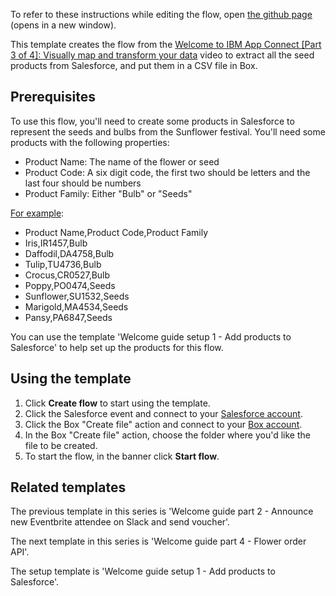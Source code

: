 To refer to these instructions while editing the flow, open [the github page](https://github.com/ot4i/app-connect-templates/blob/main/resources/markdown/Welcome%20guide%20part%203%20-%20Create%20a%20CSV%20file%20in%20Box%20of%20the%20products%20in%20Salesforce_instructions.md) (opens in a new window).

This template creates the flow from the [Welcome to IBM App Connect \[Part 3 of  4\]: Visually map and transform your data](https://www.youtube.com/watch?v=ALpxbNq-SkQ&list=PLzpeuWUENMK2Q77xr7QkvLxU5YxOJxVSH) video to extract all the seed products from Salesforce, and put them in a CSV file in Box.

## Prerequisites

To use this flow, you'll need to create some products in Salesforce to represent the seeds and bulbs from the Sunflower festival. You'll need some products with the following properties:
* Product Name: The name of the flower or seed
* Product Code: A six digit code, the first two should be letters and the last four should be numbers
* Product Family: Either "Bulb" or "Seeds"

[For example](https://github.com/ot4i/app-connect-templates/blob/main/resources/markdown/sample/sunflowerFestivalProductsSample.csv):
* Product Name,Product Code,Product Family
* Iris,IR1457,Bulb
* Daffodil,DA4758,Bulb
* Tulip,TU4736,Bulb
* Crocus,CR0527,Bulb
* Poppy,PO0474,Seeds
* Sunflower,SU1532,Seeds
* Marigold,MA4534,Seeds
* Pansy,PA6847,Seeds

You can use the template 'Welcome guide setup 1 - Add products to Salesforce' to help set up the products for this flow.

## Using the template

1. Click **Create flow** to start using the template.
1. Click the Salesforce event and connect to your [Salesforce account](https://ibm.biz/aassalesforce).
1. Click the Box "Create file" action and connect to your [Box account](https://ibm.biz/aas_box).
1. In the Box "Create file" action, choose the folder where you'd like the file to be created.
1. To start the flow, in the banner click **Start flow**.

## Related templates

The previous template in this series is 'Welcome guide part 2 - Announce new Eventbrite attendee on Slack and send voucher'.


The next template in this series is 'Welcome guide part 4 - Flower order API'.


The setup template is 'Welcome guide setup 1 - Add products to Salesforce'.
